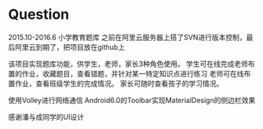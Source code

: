 # Question
2015.10-2016.6 小学教育题库
之前在阿里云服务器上搭了SVN进行版本控制，最后阿里云到期了，把项目放在github上

该项目实现题库功能，供学生，老师，家长3种角色使用。
学生可在线完成老师布置的作业，收藏题目，查看错题，并针对某一特定知识点进行练习
老师可在线布置作业，查看班级学生的完成情况。
家长可随时查看孩子的学习情况。

使用Volley进行网络通信
Android6.0的Toolbar实现MaterialDesign的侧边栏效果

感谢潘与成同学的UI设计

